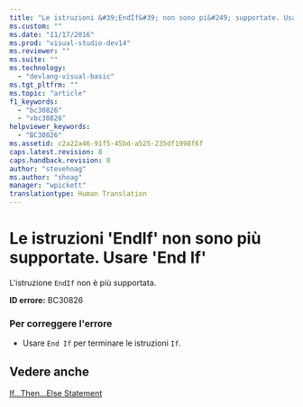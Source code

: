 ```yaml
---
title: "Le istruzioni &#39;EndIf&#39; non sono pi&#249; supportate. Usare &#39;End If&#39; | Microsoft Docs"
ms.custom: ""
ms.date: "11/17/2016"
ms.prod: "visual-studio-dev14"
ms.reviewer: ""
ms.suite: ""
ms.technology: 
  - "devlang-visual-basic"
ms.tgt_pltfrm: ""
ms.topic: "article"
f1_keywords: 
  - "bc30826"
  - "vbc30826"
helpviewer_keywords: 
  - "BC30826"
ms.assetid: c2a22a46-91f5-45bd-a525-235df1998f6f
caps.latest.revision: 8
caps.handback.revision: 8
author: "stevehoag"
ms.author: "shoag"
manager: "wpickett"
translationtype: Human Translation
---
```

# Le istruzioni &#39;EndIf&#39; non sono pi&#249; supportate. Usare &#39;End If&#39;
L'istruzione `EndIf` non è più supportata.  
  
 **ID errore:** BC30826  
  
### Per correggere l'errore  
  
-   Usare `End If` per terminare le istruzioni `If`.  
  
## Vedere anche  
 [If...Then...Else Statement](../../visual-basic/language-reference/statements/if-then-else-statement.md)